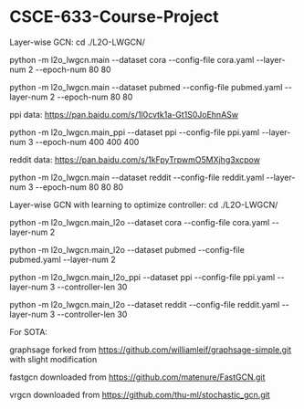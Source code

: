 # CSCE-633-Course-Project

Layer-wise GCN: cd ./L2O-LWGCN/

python -m l2o_lwgcn.main --dataset cora --config-file cora.yaml --layer-num 2 --epoch-num 80 80

python -m l2o_lwgcn.main --dataset pubmed --config-file pubmed.yaml --layer-num 2 --epoch-num 80 80

ppi data: https://pan.baidu.com/s/1l0cvtk1a-Gt1S0JoEhnASw

python -m l2o_lwgcn.main_ppi --dataset ppi --config-file ppi.yaml --layer-num 3 --epoch-num 400 400 400

reddit data: https://pan.baidu.com/s/1kFpyTrpwmO5MXjhg3xcpow

python -m l2o_lwgcn.main --dataset reddit --config-file reddit.yaml --layer-num 3 --epoch-num 80 80 80

Layer-wise GCN with learning to optimize controller: cd ./L2O-LWGCN/

python -m l2o_lwgcn.main_l2o --dataset cora --config-file cora.yaml --layer-num 2

python -m l2o_lwgcn.main_l2o --dataset pubmed --config-file pubmed.yaml --layer-num 2

python -m l2o_lwgcn.main_l2o_ppi --dataset ppi --config-file ppi.yaml --layer-num 3 --controller-len 30

python -m l2o_lwgcn.main_l2o --dataset reddit --config-file reddit.yaml --layer-num 3 --controller-len 30

For SOTA:

graphsage forked from https://github.com/williamleif/graphsage-simple.git with slight modification

fastgcn downloaded from https://github.com/matenure/FastGCN.git

vrgcn downloaded from https://github.com/thu-ml/stochastic_gcn.git
